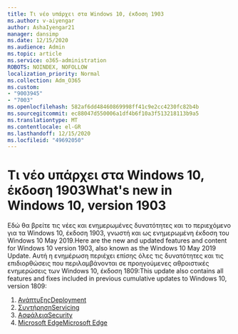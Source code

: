 ```yaml
---
title: Τι νέο υπάρχει στα Windows 10, έκδοση 1903
ms.author: v-aiyengar
author: AshaIyengar21
manager: dansimp
ms.date: 12/15/2020
ms.audience: Admin
ms.topic: article
ms.service: o365-administration
ROBOTS: NOINDEX, NOFOLLOW
localization_priority: Normal
ms.collection: Adm_O365
ms.custom:
- "9003945"
- "7003"
ms.openlocfilehash: 582af6dd48460869998ff41c9e2cc4230fc82b4b
ms.sourcegitcommit: ec88047d550006a1df4b6f10a3f513218113b9a5
ms.translationtype: MT
ms.contentlocale: el-GR
ms.lasthandoff: 12/15/2020
ms.locfileid: "49692050"
---
```

# <a name="whats-new-in-windows-10-version-1903"></a><span data-ttu-id="8ea50-102">Τι νέο υπάρχει στα Windows 10, έκδοση 1903</span><span class="sxs-lookup"><span data-stu-id="8ea50-102">What's new in Windows 10, version 1903</span></span>

<span data-ttu-id="8ea50-103">Εδώ θα βρείτε τις νέες και ενημερωμένες δυνατότητες και το περιεχόμενο για τα Windows 10, έκδοση 1903, γνωστή και ως ενημερωμένη έκδοση του Windows 10 May 2019.</span><span class="sxs-lookup"><span data-stu-id="8ea50-103">Here are the new and updated features and content for Windows 10 version 1903, also known as the Windows 10 May 2019 Update.</span></span> <span data-ttu-id="8ea50-104">Αυτή η ενημέρωση περιέχει επίσης όλες τις δυνατότητες και τις επιδιορθώσεις που περιλαμβάνονται σε προηγούμενες αθροιστικές ενημερώσεις των Windows 10, έκδοση 1809:</span><span class="sxs-lookup"><span data-stu-id="8ea50-104">This update also contains all features and fixes included in previous cumulative updates to Windows 10, version 1809:</span></span>

1. [<span data-ttu-id="8ea50-105">Ανάπτυξης</span><span class="sxs-lookup"><span data-stu-id="8ea50-105">Deployment</span></span>](https://go.microsoft.com/fwlink/?linkid=2114296)
1. [<span data-ttu-id="8ea50-106">Συντήρηση</span><span class="sxs-lookup"><span data-stu-id="8ea50-106">Servicing</span></span>](https://go.microsoft.com/fwlink/?linkid=2114493)
1. [<span data-ttu-id="8ea50-107">Ασφάλεια</span><span class="sxs-lookup"><span data-stu-id="8ea50-107">Security</span></span>](https://go.microsoft.com/fwlink/?linkid=2114297)
1. [<span data-ttu-id="8ea50-108">Microsoft Edge</span><span class="sxs-lookup"><span data-stu-id="8ea50-108">Microsoft Edge</span></span>](https://go.microsoft.com/fwlink/?linkid=2114298)
